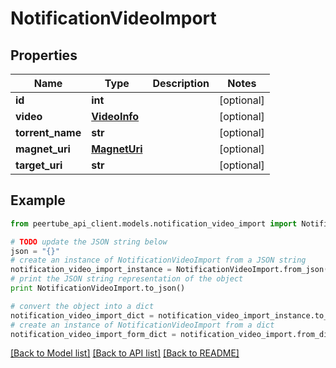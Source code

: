 # NotificationVideoImport


## Properties
Name | Type | Description | Notes
------------ | ------------- | ------------- | -------------
**id** | **int** |  | [optional] 
**video** | [**VideoInfo**](VideoInfo.md) |  | [optional] 
**torrent_name** | **str** |  | [optional] 
**magnet_uri** | [**MagnetUri**](MagnetUri.md) |  | [optional] 
**target_uri** | **str** |  | [optional] 

## Example

```python
from peertube_api_client.models.notification_video_import import NotificationVideoImport

# TODO update the JSON string below
json = "{}"
# create an instance of NotificationVideoImport from a JSON string
notification_video_import_instance = NotificationVideoImport.from_json(json)
# print the JSON string representation of the object
print NotificationVideoImport.to_json()

# convert the object into a dict
notification_video_import_dict = notification_video_import_instance.to_dict()
# create an instance of NotificationVideoImport from a dict
notification_video_import_form_dict = notification_video_import.from_dict(notification_video_import_dict)
```
[[Back to Model list]](../README.md#documentation-for-models) [[Back to API list]](../README.md#documentation-for-api-endpoints) [[Back to README]](../README.md)


